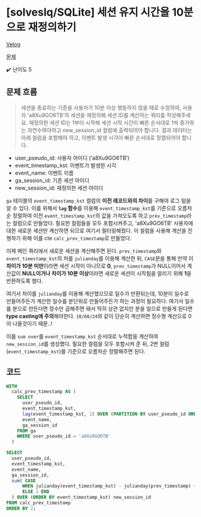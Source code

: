 # [solveslq/SQLite] 세션 유지 시간을 10분으로 재정의하기

[Velog](https://velog.io/@semoon/solveslqSQLite-세션-유지-시간을-10분으로-재정의하기)

[문제](https://solvesql.com/problems/redefine-session-2/)

✔️ 난이도 5

## 문제 흐름
> 세션을 종료하는 기준을 사용자가 10분 이상 행동하지 않을 때로 수정하여, 사용자 'a8Xu9GO6TB’의 세션을 재정의해 세션 ID를 계산하는 쿼리를 작성해주세요.
재정의한 세션 ID는 1부터 시작해 세션 시작 시간이 빠른 순서대로 1씩 증가하는 자연수여야하고 new_session_id 컬럼에 출력되어야 합니다.
결과 데이터는 아래 컬럼을 포함해야 하고, 이벤트 발생 시각이 빠른 순서대로 정렬되어야 합니다.
- user_pseudo_id: 사용자 아이디 (’a8Xu9GO6TB’)
- event_timestamp_kst: 이벤트가 발생한 시각
- event_name: 이벤트 이름
- ga_session_id: 기존 세션 아이디
- new_session_id: 재정의한 세션 아이디

`ga` 테이블의 `event_timestamp_kst` 컬럼의 **이전 레코드와의 차이**를 구해야 로그 텀을 알 수 있다.
이를 위해서 **`lag` 함수**를 이용해 `event_timestamp_kst`를 기준으로 오름차순 정렬하여 이전 `event_timestamp_kst`의 값을 가져오도록 하고 `prev_timestamp`라는 컬럼으로 만들었다.
필요한 컬럼들을 모두 포함시켜주고, 'a8Xu9GO6TB' 사용자에 대한 새로운 세션만 계산하면 되므로 여기서 필터링해줬다.
이 컬럼을 사용해 계산을 진행하기 위해 이를 cte `calc_prev_timestamp`로 만들었다.

이제 메인 쿼리에서 새로운 세션을 계산해주면 된다.
`prev_timestamp`와 `event_timestamp_kst`의 차를 `julianday`를 이용해 계산한 뒤,
`CASE`문을 통해 만약 이 **차이가 10분 미만**이라면 세션 시작이 아니므로 **0**,
`prev_timestamp`가 NULL이어서 계산값이 **NULL이거나
차이가 10분 이상**이라면 새로운 세션이 시작됨을 알리기 위해 **1**을 반환하도록 했다.

여기서 차이를 `julianday`를 이용해 계산했으므로 일수가 반환되는데,
10분이 일수로 만들어주든가 계산한 일수를 분단위로 만들어주든가 하는 과정이 필요하다.
여기서 일수를 분으로 만든다면 정수만 곱해주면 돼서 딱히 상관 없지만
분을 일으로 만들게 된다면 **type casting에 주의**해야한다.
`10/60/24`와 같이 단순히 계산하면 정수형 계산으로 0이 나올것이기 때문..!

이를 `sum over`를 `event_timestamp_kst` 순서대로 누적합을 계산하여 `new_session_id`를 생성했다.
필요한 컬럼을 모두 포함시켜 준 뒤, 2번 컬럼 (`event_timestamp_kst`)를 기준으로 오름차순 정렬해주면 된다.

## 코드
```sql
WITH
  calc_prev_timestamp AS (
    SELECT
      user_pseudo_id,
      event_timestamp_kst,
      lag(event_timestamp_kst, 1) OVER (PARTITION BY user_pseudo_id ORDER BY event_timestamp_kst) prev_timestamp,
      event_name,
      ga_session_id
    FROM ga
    WHERE user_pseudo_id = 'a8Xu9GO6TB'
  )

SELECT
  user_pseudo_id,
  event_timestamp_kst,
  event_name,
  ga_session_id,
  sum( CASE
      WHEN julianday(event_timestamp_kst) - julianday(prev_timestamp) < 10.0/60/24 THEN 0
      ELSE 1 END
  ) OVER (ORDER BY event_timestamp_kst) new_session_id
FROM calc_prev_timestamp
ORDER BY 2;
```
